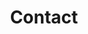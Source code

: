 ---
title: Contact
type: landing

design:
  # Default section spacing
  spacing: "0rem"

sections:
    - block: contact
      content:
        title: Contactez-nous dès maintenant!
        text: Envoyez-nous un e-mail en indiquant vos besoins avec vos coordonnées, nous vous recontacterons dans les plus brefs délais.
        mail: contact@cravaterouge.com
        linkedin: https://www.linkedin.com/company/cravaterouge/
        bluesky: https://bsky.app/profile/cravaterouge.bsky.social
        github: https://github.com/CravateRouge
        address: CravateRouge Ltd, 23 Thomson Road, Wan Chai, Hong Kong SAR
---